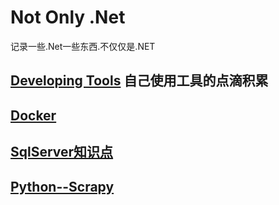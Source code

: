 # Not Only .Net

记录一些.Net一些东西.不仅仅是.NET

## [Developing Tools](./Tools.md) 自己使用工具的点滴积累

## [Docker](./DDocker.md)

## [SqlServer知识点](./SqlServer.md)

## [Python--Scrapy](./Python.Scrapy.md)
